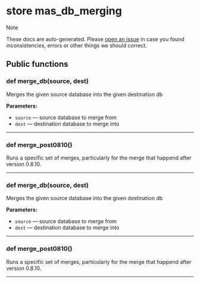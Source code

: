 # store mas_db_merging

> [!NOTE]
> These docs are auto-generated. Please [open an issue](https://github.com/Friends-of-Monika/mas-docs/issues/new)
> in case you found inconsistencies, errors or other things we should correct.

## Public functions

### def merge_db(source, dest)

Merges the given source database into the given destination db

**Parameters:**
- `source` &mdash; source database to merge from
- `dest` &mdash; destination database to merge into


---

### def merge_post0810()

Runs a specific set of merges, particularly for the merge that happend after version 0.8.10.

---

### def merge_db(source, dest)

Merges the given source database into the given destination db

**Parameters:**
- `source` &mdash; source database to merge from
- `dest` &mdash; destination database to merge into


---

### def merge_post0810()

Runs a specific set of merges, particularly for the merge that happend after version 0.8.10.

---

